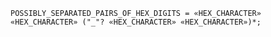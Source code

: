 <!-- This file is generated automatically by infrastructure scripts. Please don't edit by hand. -->

```{ .ebnf .slang-ebnf #POSSIBLY_SEPARATED_PAIRS_OF_HEX_DIGITS }
POSSIBLY_SEPARATED_PAIRS_OF_HEX_DIGITS = «HEX_CHARACTER» «HEX_CHARACTER» ("_"? «HEX_CHARACTER» «HEX_CHARACTER»)*;
```
